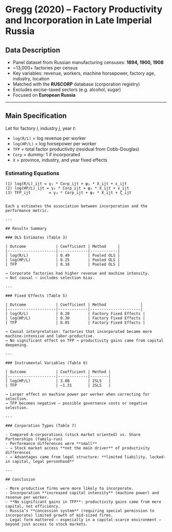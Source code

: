 # Gregg (2020) – Factory Productivity and Incorporation in Late Imperial Russia

## Data Description

- Panel dataset from Russian manufacturing censuses: **1894, 1900, 1908**
- ~13,000+ factories per census
- Key variables: revenue, workers, machine horsepower, factory age, industry, location
- Matched with the **RUSCORP** database (corporation registry)
- Excludes excise-taxed sectors (e.g. alcohol, sugar)
- Focused on **European Russia**

---

## Main Specification

Let for factory _i_, industry _j_, year _t_:

- `log(R/L)` = log revenue per worker  
- `log(HP/L)` = log horsepower per worker  
- `TFP` = total factor productivity (residual from Cobb-Douglas)  
- `Corp` = dummy: 1 if incorporated  
- `X` = province, industry, and year fixed effects

### Estimating Equations

```text
(1) log(R/L)_ijt = γ₁ * Corp_ijt + φ₁ * X_ijt + ε_ijt  
(2) log(HP/L)_ijt = γ₂ * Corp_ijt + φ₂ * X_ijt + ν_ijt  
(3) TFP_ijt        = γ₃ * Corp_ijt + φ₃ * X_ijt + ζ_ijt


Each γ estimates the association between incorporation and the performance metric.

---

## Results Summary

### OLS Estimates (Table 3)

| Outcome             | Coefficient | Method     |
|---------------------|-------------|------------|
| log(R/L)            | 0.49        | Pooled OLS |
| log(HP/L)           | 0.25        | Pooled OLS |
| TFP                 | 0.10        | Pooled OLS |

→ Corporate factories had higher revenue and machine intensity.  
→ Not causal — includes selection bias.

---

### Fixed Effects (Table 5)

| Outcome             | Coefficient | Method               |
|---------------------|-------------|----------------------|
| log(R/L)            | 0.20        | Factory Fixed Effects |
| log(HP/L)           | 0.30        | Factory Fixed Effects |
| TFP                 | 0.05        | Factory Fixed Effects |

→ Causal interpretation: factories that incorporated became more machine-intensive and labor-productive.  
→ No significant effect on TFP → productivity gains came from capital deepening.

---

### Instrumental Variables (Table 6)

| Outcome             | Coefficient | Method |
|---------------------|-------------|--------|
| log(HP/L)           | 3.08        | 2SLS   |
| TFP                 | –1.31       | 2SLS   |

→ Larger effect on machine power per worker when correcting for selection.  
→ TFP becomes negative — possible governance costs or negative selection.

---

### Corporation Types (Table 7)

- Compared A-corporations (stock market oriented) vs. Share Partnerships (family-run)
- Performance differences were **small**
- → Stock market access **not the main driver** of productivity differences
- → Advantages came from legal structure: **limited liability, locked-in capital, legal personhood**

---

## Conclusion

- More productive firms were more likely to incorporate.
- Incorporation **increased capital intensity** (machine power) and revenue per worker.
- **No significant gains in TFP**: productivity gains came from more capital, not efficiency.
- Russia’s **concession system** (requiring special permission to incorporate) limited growth of mid-sized firms.
- Legal form mattered — especially in a capital-scarce environment — beyond just access to stock markets.
